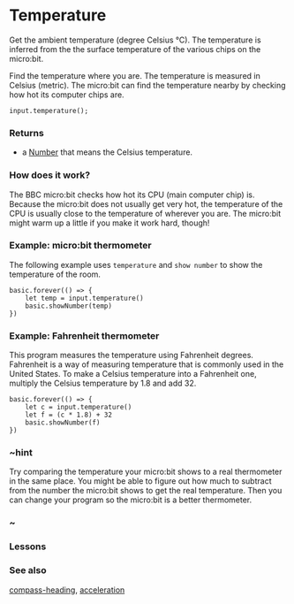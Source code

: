 # Temperature

Get the ambient temperature (degree Celsius °C). The temperature is inferred from the the surface temperature of the various chips on the micro:bit.

Find the temperature where you are. The temperature is measured in Celsius (metric).
The micro:bit can find the temperature nearby by checking how hot its computer chips are.

```sig
input.temperature();
```

### Returns

* a [Number](/reference/types/number) that means the Celsius temperature.

### How does it work?

The BBC micro:bit checks how hot its CPU (main computer chip) is.
Because the micro:bit does not usually get very hot, the temperature of the CPU
is usually close to the temperature of wherever you are.
The micro:bit might warm up a little if you make it work hard, though!

### Example: micro:bit thermometer

The following example uses `temperature` and `show number` to show the temperature of the room.

```blocks
basic.forever(() => {
    let temp = input.temperature()
    basic.showNumber(temp)
})
```
### Example: Fahrenheit thermometer

This program measures the temperature using Fahrenheit degrees.
Fahrenheit is a way of measuring temperature that is commonly used in the United States.
To make a Celsius temperature into a Fahrenheit one, multiply the Celsius temperature by
1.8 and add 32.

```blocks
basic.forever(() => {
    let c = input.temperature()
    let f = (c * 1.8) + 32
    basic.showNumber(f)
})
```

### ~hint

Try comparing the temperature your micro:bit shows to a real thermometer in the same place.
You might be able to figure out how much to subtract from the number the micro:bit
shows to get the real temperature. Then you can change your program so the micro:bit is a 
better thermometer.

### ~

### Lessons

### See also

[compass-heading](/reference/input/compass-heading), [acceleration](/reference/input/acceleration)

